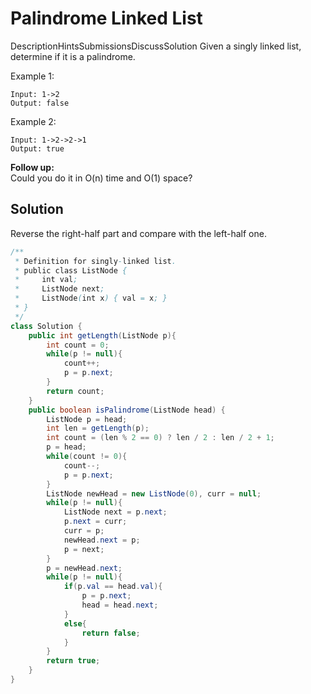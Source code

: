# Palindrome Linked List
DescriptionHintsSubmissionsDiscussSolution
Given a singly linked list, determine if it is a palindrome.

Example 1:
```
Input: 1->2
Output: false
```
Example 2:
```
Input: 1->2->2->1
Output: true
```
**Follow up:**  
Could you do it in O(n) time and O(1) space?

## Solution
Reverse the right-half part and compare with the left-half one.  
```java
/**
 * Definition for singly-linked list.
 * public class ListNode {
 *     int val;
 *     ListNode next;
 *     ListNode(int x) { val = x; }
 * }
 */
class Solution {
    public int getLength(ListNode p){
        int count = 0;
        while(p != null){
            count++;
            p = p.next;
        }
        return count;
    }
    public boolean isPalindrome(ListNode head) {
        ListNode p = head;
        int len = getLength(p);
        int count = (len % 2 == 0) ? len / 2 : len / 2 + 1;
        p = head;
        while(count != 0){
            count--;
            p = p.next;
        }
        ListNode newHead = new ListNode(0), curr = null;
        while(p != null){
            ListNode next = p.next;
            p.next = curr;
            curr = p;
            newHead.next = p;
            p = next;
        }
        p = newHead.next;
        while(p != null){
            if(p.val == head.val){
                p = p.next;
                head = head.next;
            }
            else{
                return false;
            }
        }
        return true;
    }
}
```
